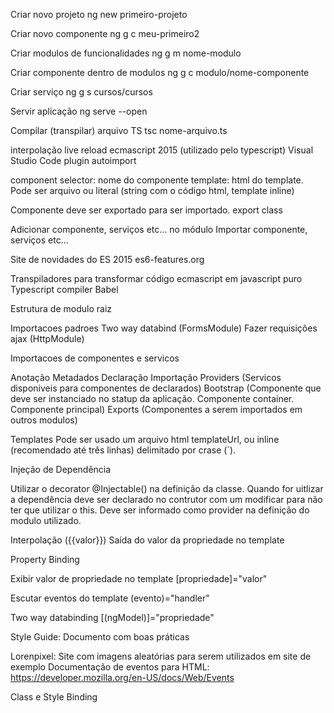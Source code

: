 Criar novo projeto 
ng new primeiro-projeto

Criar novo componente
ng g c meu-primeiro2

Criar modulos de funcionalidades
ng g m nome-modulo

Criar componente dentro de modulos
ng g c modulo/nome-componente

Criar serviço
ng g s cursos/cursos

Servir aplicação
ng serve --open

Compilar (transpilar) arquivo TS
tsc nome-arquivo.ts

interpolação
live reload
ecmascript 2015 (utilizado pelo typescript)
Visual Studio Code plugin autoimport 

component
    selector: nome do componente
    template: html do template. Pode ser arquivo ou literal (string com o código html, template inline)
    
Componente deve ser exportado para ser importado.
export class

Adicionar componente, serviços etc... no módulo
Importar componente, serviços etc...

Site de novidades do ES 2015
es6-features.org

Transpiladores para transformar código ecmascript em javascript puro
Typescript compiler
Babel

Estrutura de modulo raiz

Importacoes padroes
Two way databind (FormsModule)
Fazer requisições ajax (HttpModule)

Importacoes de componentes e servicos

Anotação
    Metadados
        Declaração
        Importação
        Providers (Servicos disponiveis para componentes de declarados)
        Bootstrap (Componente que deve ser instanciado no statup da aplicação. Componente container. Componente principal)
        Exports (Componentes a serem importados em outros modulos)
        
Templates
    Pode ser usado um arquivo html templateUrl, ou inline (recomendado até três linhas) delimitado por crase (`).
    
Injeção de Dependência

Utilizar o decorator @Injectable() na definição da classe.
Quando for uitlizar a dependência deve ser declarado no contrutor com um modificar para não ter que utilizar o this.
Deve ser informado como provider na definição do modulo utilizado.

Interpolação  ({{valor}})
Saída do valor da propriedade no template

Property Binding

Exibir valor de propriedade no template
[propriedade]="valor"

Escutar eventos do template
(evento)="handler"

Two way databinding
[(ngModel)]="propriedade"

Style Guide: Documento com boas práticas

Lorenpixel: Site com imagens aleatórias para serem utilizados em site de exemplo
Documentação de eventos para HTML: https://developer.mozilla.org/en-US/docs/Web/Events

Class e Style Binding